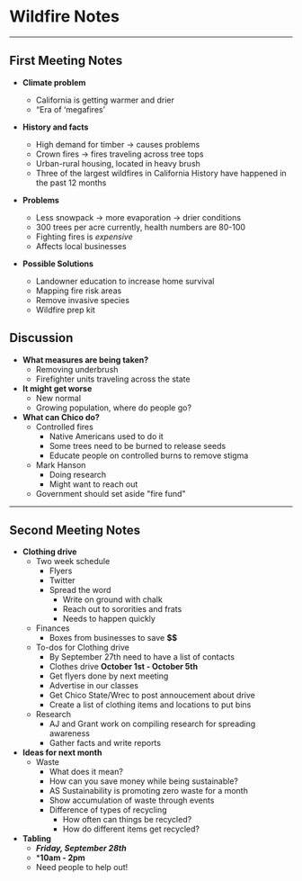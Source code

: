 # Wildfire Notes

****

## First Meeting Notes
- **Climate problem**
    - California is getting warmer and drier
    - “Era of ‘megafires’
- **History and facts**
    - High demand for timber -> causes problems
    - Crown fires -> fires traveling across tree tops
    - Urban-rural housing, located in heavy brush
    - Three of the largest wildfires in California History have happened in the past 12 months
- **Problems**
    - Less snowpack -> more evaporation -> drier conditions
    - 300 trees per acre currently, health numbers are 80-100
    - Fighting fires is *expensive*
    - Affects local businesses

- **Possible Solutions**
    - Landowner education to increase home survival
    - Mapping fire risk areas
    - Remove invasive species
    - Wildfire prep kit
## Discussion
- **What measures are being taken?**
    - Removing underbrush
    - Firefighter units traveling across the state
- **It might get worse**
    - New normal
    - Growing population, where do people go?
- **What can Chico do?**
    - Controlled fires
        - Native Americans used to do it
        - Some trees need to be burned to release seeds 
        - Educate people on controlled burns to remove stigma
    - Mark Hanson
        - Doing research
        - Might want to reach out
    - Government should set aside "fire fund"
**** 
## Second Meeting Notes
- **Clothing drive**
    - Two week schedule
        - Flyers
        - Twitter
        - Spread the word
            - Write on ground with chalk
            - Reach out to sororities and frats
            - Needs to happen quickly
    - Finances
        - Boxes from businesses to save **$$**
    - To-dos for Clothing drive
        - By September 27th need to have a list of contacts
        - Clothes drive **October 1st - October 5th**
        - Get flyers done by next meeting
        - Advertise in our classes
        - Get Chico State/Wrec to post annoucement about drive
        - Create a list of clothing items and locations to put bins
    - Research
        - AJ and Grant work on compiling research for spreading awareness
        - Gather facts and write reports
- **Ideas for next month**
    - Waste
        - What does it mean?
        - How can you save money while being sustainable?
        - AS Sustainability is promoting zero waste for a month
        - Show accumulation of waste through events
        - Difference of types of recycling
            - How often can things be recycled?
            - How do different items get recycled?
- **Tabling**
    - ***Friday, September 28th*** 
    - ***10am - 2pm**
    - Need people to help out!
